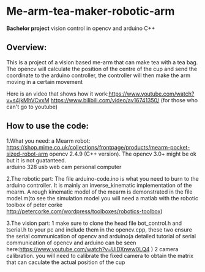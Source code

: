 # Me-arm-tea-maker-robotic-arm
**Bachelor project**
vision control in opencv and arduino C++

## **Overview**:
This is a project of a vision based me-arm that can make tea with a tea bag.  
The opencv will calculate the position of the centre of the cup and send the coordinate 
to the arduino controller, the controller will then make the arm moving in a certain movement

Here is an video that shows how it work:https://www.youtube.com/watch?v=s4jkMhVCvxM
                                        https://www.bilibili.com/video/av16741350/ (for those who can't go to youtube)

## **How to use the code**:  
1.What you need: a Mearm robot: https://shop.mime.co.uk/collections/frontpage/products/mearm-pocket-sized-robot-arm
                 opencv 2.4.9 (C++ version). The opencv 3.0+ might be ok but it is not guatanteed.  
                 arduino 328
                 usb web cam
                 personal computer
                 
                 
2.The robotic part: The  file arduino-code.ino is what you need to burn to the arduino controller. It is mainly an inverse_kinematic
   implementation of the mearm. A rough kinematic model of the mearm is demonstrated in the file model.m(to see the simulation model you    will need a matlab with the robotic toolbox of peter corke http://petercorke.com/wordpress/toolboxes/robotics-toolbox)
   
3.The vision part: 1 make sure to clone the head file bot_control.h and tserial.h to your pc and include them in the opencv.cpp, these two                      ensure the serial communication of opencv and arduino(a detailed tutorial of serial communication of opencv and                            arduino can be seen here:https://www.youtube.com/watch?v=UiDXnww0LQ4 )
                   2 camera calibration. you will need to calibrate the fixed camera to obtain the matrix that can caculate the actual                           position of the cup
            
       
